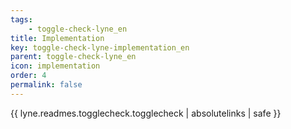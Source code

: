 ```yaml
---
tags: 
    - toggle-check-lyne_en
title: Implementation
key: toggle-check-lyne-implementation_en
parent: toggle-check-lyne_en
icon: implementation
order: 4
permalink: false  
---
```

{{ lyne.readmes.togglecheck.togglecheck | absolutelinks | safe }}


